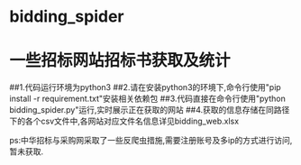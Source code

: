 # bidding_spider
# 一些招标网站招标书获取及统计

##1.代码运行环境为python3
##2.请在安装python3的环境下,命令行使用"pip install -r requirement.txt"安装相关依赖包
##3.代码直接在命令行使用"python bidding_spider.py"运行,实时展示正在获取的网站
##4.获取的信息存储在同路径下的各个csv文件中,各网站对应文件名信息详见bidding_web.xlsx

ps:中华招标与采购网采取了一些反爬虫措施,需要注册账号及多ip的方式进行访问,暂未获取.
